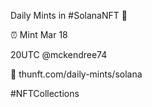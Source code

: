 Daily Mints in #SolanaNFT 🚀

⏰ Mint Mar 18

20UTC @mckendree74

🔗 thunft.com/daily-mints/solana

#NFTCollections